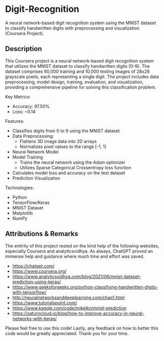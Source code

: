 # Digit-Recognition
A neural network-based digit recognition system using the MNIST dataset to classify handwritten digits with preprocessing and visualization (Coursera Project).

## Description ##

This Coursera project is a neural network-based digit recognition system that utilizes the MNIST dataset to classify handwritten digits (0–9). The dataset comprises 60,000 training and 10,000 testing images of 28x28 grayscale pixels, each representing a single digit. The project includes data preprocessing, model design, training, evaluation, and visualization, providing a comprehensive pipeline for solving this classification problem.

Key Metrics:
- Accuracy: 97.50%
- Loss: ~0.14

Features:
- Classifies digits from 0 to 9 using the MNIST dataset
- Data Preprocessing:
  - Flattens 3D image data into 2D arrays
  - Normalizes pixel values to the range [-1, 1]
- Neural Network Model
- Model Training
  - Trains the neural network using the Adam optimizer
  - Utilizes Sparse Categorical Crossentropy loss function
- Calculates model loss and accuracy on the test dataset
- Prediction Visualization
  
Technologies:
- Python
- TensorFlow/Keras
- MNIST Dataset
- Matplotlib
- NumPy

## Attributions & Remarks ##
The entirity of this project rested on the kind help of the following websites, especially Coursera and analyticsvidhya. As always, ChatGPT proved an immense help and guidance where much time and effort was saved.

- https://chatgpt.com/
- https://www.coursera.org/
- https://www.analyticsvidhya.com/blog/2021/06/mnist-dataset-prediction-using-keras/
- https://www.geeksforgeeks.org/python-classifying-handwritten-digits-with-tensorflow/
- http://neuralnetworksanddeeplearning.com/chap1.html
- https://www.tutorialspoint.com/
- https://www.kaggle.com/code/mikelkn/mnist-prediction
- https://saturncloud.io/blog/how-to-improve-accuracy-in-neural-networks-with-keras/

Please feel free to use this code! Lastly, any feedback on how to better this code would be greatly appreciated. Thank you for your time.
